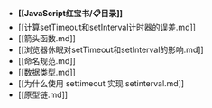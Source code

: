 - **[[JavaScript红宝书/📋目录]]**
- [[计算setTimeout和setInterval计时器的误差.md]]
- [[箭头函数.md]]
- [[浏览器休眠对setTimeout和setInterval的影响.md]]
- [[命名规范.md]]
- [[数据类型.md]]
- [[为什么使用 settimeout 实现 setinterval.md]]
- [[原型链.md]]

